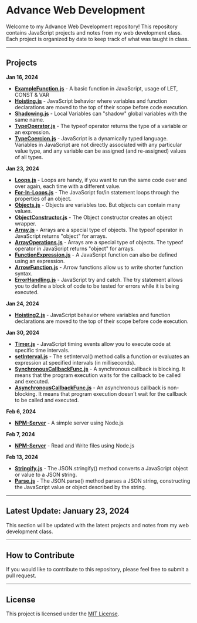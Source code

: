 # Advance Web Development

Welcome to my Advance Web Development repository! This repository contains JavaScript projects and notes from my web development class. Each project is organized by date to keep track of what was taught in class.

---

## Projects

**Jan 16, 2024**
- **[ExampleFunction.js](ExampleFunction.js)** - A basic function in JavaScript, usage of LET, CONST & VAR
- **[Hoisting.js](Hoisting.js)** - JavaScript behavior where variables and function declarations are moved to the top of their scope before code execution.
- **[Shadowing.js](Shadowing.js)** - Local Variables can "shadow" global variables with the same name.
- **[TypeOperator.js](TypeOperator.js)** - The typeof operator returns the type of a variable or an expression.
- **[TypeCoercion.js](TypeCoercion.js)** - JavaScript is a dynamically typed language. Variables in JavaScript are not directly associated with any particular value type, and any variable can be assigned (and re-assigned) values of all types.

**Jan 23, 2024**
- **[Loops.js](Loops.js)** - Loops are handy, if you want to run the same code over and over again, each time with a different value.
- **[For-In-Loops.js](For-In-Loops.js)** - The JavaScript for/in statement loops through the properties of an object.
- **[Objects.js](Objects.js)** - Objects are variables too. But objects can contain many values.
- **[ObjectConstructor.js](ObjectConstructor.js)** - The Object constructor creates an object wrapper.
- **[Array.js](Array.js)** - Arrays are a special type of objects. The typeof operator in JavaScript returns "object" for arrays.
- **[ArrayOperations.js](ArrayOperations.js)** - Arrays are a special type of objects. The typeof operator in JavaScript returns "object" for arrays.
- **[FunctionExpression.js](FunctionExpression.js)** - A JavaScript function can also be defined using an expression.
- **[ArrowFunction.js](ArrowFunction.js)** - Arrow functions allow us to write shorter function syntax.
- **[ErrorHandling.js](ErrorHandling.js)** - JavaScript try and catch. The try statement allows you to define a block of code to be tested for errors while it is being executed.

**Jan 24, 2024**
- **[Hoisting2.js](Hoisting2.js)** - JavaScript behavior where variables and function declarations are moved to the top of their scope before code execution.

**Jan 30, 2024**
- **[Timer.js](Timer.js)** - JavaScript timing events allow you to execute code at specific time intervals.
- **[setInterval.js](setInterval.js)** - The setInterval() method calls a function or evaluates an expression at specified intervals (in milliseconds).
- **[SynchronousCallbackFunc.js](SynchronousCallbackFunc.js)** - A synchronous callback is blocking. It means that the program execution waits for the callback to be called and executed.
- **[AsynchronousCallbackFunc.js](AsynchronousCallbackFunc.js)** - An asynchronous callback is non-blocking. It means that program execution doesn't wait for the callback to be called and executed.

**Feb 6, 2024**
- **[NPM-Server](NPM-Server)** - A simple server using Node.js

**Feb 7, 2024**
- **[NPM-Server](NPM-Server)** - Read and Write files using Node.js

**Feb 13, 2024**
- **[Stringify.js](Stringify.js)** - The JSON.stringify() method converts a JavaScript object or value to a JSON string.
- **[Parse.js](Parse.js)** - The JSON.parse() method parses a JSON string, constructing the JavaScript value or object described by the string.

---

## Latest Update: January 23, 2024
This section will be updated with the latest projects and notes from my web development class.

---

## How to Contribute
If you would like to contribute to this repository, please feel free to submit a pull request.

---

## License
This project is licensed under the [MIT License](LICENSE).
